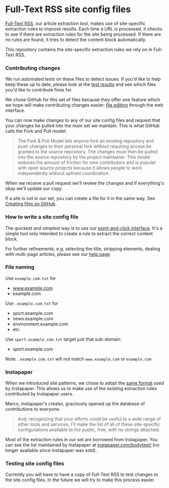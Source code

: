 Full-Text RSS site config files
================

[Full-Text RSS](http://fivefilters.org/content-only/), our article extraction tool, makes use of site-specific extraction rules to improve results. Each time a URL is processed, it checks to see if there are extraction rules for the site being processed. If there are no rules are found, it tries to detect the content block automatically.

This repository contains the site-specific extraction rules we rely on in Full-Text RSS.

### Contributing changes

We run automated tests on these files to detect issues. If you'd like to help keep these up to date, please look at the [test results](http://siteconfig.fivefilters.org/test/) and see which files you'd like to contribute fixes for.

We chose GitHub for this set of files because they offer one feature which we hope will make contributing changes easier: [file editing](https://github.com/blog/844-forking-with-the-edit-button) through the web interface. 

You can now make changes to any of our site config files and request that your changes be pulled into the main set we maintain. This is what GitHub calls the Fork and Pull model:

> The Fork & Pull Model lets anyone fork an existing repository and push changes to their personal fork without requiring access be granted to the source repository. The changes must then be pulled into the source repository by the project maintainer. This model reduces the amount of friction for new contributors and is popular with open source projects because it allows people to work independently without upfront coordination.

When we receive a pull request we'll review the changes and if everything's okay we'll update our copy.

If a site is not in our set, you can create a file for it in the same way. See [Creating files on GitHub](https://github.com/blog/1327-creating-files-on-github).

### How to write a site config file

The quickest and simplest way is to use our [point-and-click interface](http://siteconfig.fivefilters.org). It's a simple tool only intended to create a rule to extract the correct content block. 

For further refinements, e.g. selecting the title, stripping elements, dealing with multi-page articles, please see our [help page](http://help.fivefilters.org/customer/portal/articles/223153-site-patterns).

### File naming

Use `example.com.txt` for

* www.example.com
* example.com

Use `.example.com.txt` for

* sport.example.com
* news.example.com
* environment.example.com
* etc.

Use `sport.example.com.txt` target just that sub-domain:

* sport.example.com

Note: `.example.com.txt` will _not_ match `www.example.com` or `example.com`

### Instapaper

When we introduced site patterns, we chose to adopt the [same format](http://blog.instapaper.com/post/730281947) used by Instapaper. This allows us to make use of the existing extraction rules contributed by Instapaper users. 

Marco, Instapaper's creator, graciously opened up the database of contributions to everyone:

> And, recognizing that your efforts could be useful to a wide range of other tools and services, I'll make the list of all of these site-specific configurations available to the public, free, with no strings attached.

Most of the extraction rules in our set are borrowed from Instapaper. You can see the list maintained by Instapaper at [instapaper.com/bodytext/](http://instapaper.com/bodytext/) (no longer available since Instapaper was sold).

### Testing site config files

Currently you will have to have a copy of Full-Text RSS to test changes to the site config files. In the future we will try to make this process easier.
